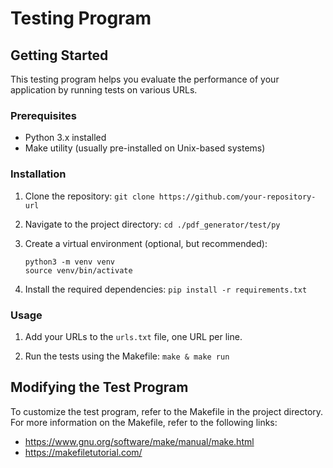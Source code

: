 # Testing Program

## Getting Started

This testing program helps you evaluate the performance of your application by running tests on various URLs.

### Prerequisites

- Python 3.x installed
- Make utility (usually pre-installed on Unix-based systems)

### Installation

1. Clone the repository:
   `git clone https://github.com/your-repository-url`

2. Navigate to the project directory:
   `cd ./pdf_generator/test/py`

3. Create a virtual environment (optional, but recommended):

   ```
   python3 -m venv venv
   source venv/bin/activate
   ```

4. Install the required dependencies:
   `pip install -r requirements.txt`

### Usage

1. Add your URLs to the `urls.txt` file, one URL per line.

2. Run the tests using the Makefile:
   `make & make run`

## Modifying the Test Program

To customize the test program, refer to the Makefile in the project directory. For more information on the Makefile, refer to the following links:

- https://www.gnu.org/software/make/manual/make.html
- https://makefiletutorial.com/
